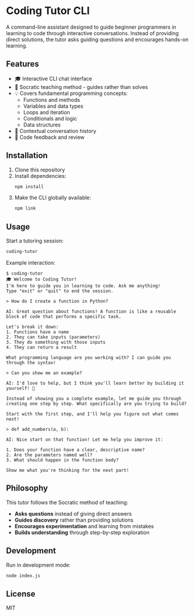 # Coding Tutor CLI

A command-line assistant designed to guide beginner programmers in learning to code through interactive conversations. Instead of providing direct solutions, the tutor asks guiding questions and encourages hands-on learning.

## Features

- 🎓 Interactive CLI chat interface
- 🤔 Socratic teaching method - guides rather than solves
- 💡 Covers fundamental programming concepts:
  - Functions and methods
  - Variables and data types
  - Loops and iteration
  - Conditionals and logic
  - Data structures
- 🔄 Contextual conversation history
- 📝 Code feedback and review

## Installation

1. Clone this repository
2. Install dependencies:
   ```bash
   npm install
   ```
3. Make the CLI globally available:
   ```bash
   npm link
   ```

## Usage

Start a tutoring session:
```bash
coding-tutor
```

Example interaction:
```
$ coding-tutor
🎓 Welcome to Coding Tutor!
I'm here to guide you in learning to code. Ask me anything!
Type "exit" or "quit" to end the session.

> How do I create a function in Python?

AI: Great question about functions! A function is like a reusable block of code that performs a specific task.

Let's break it down:
1. Functions have a name
2. They can take inputs (parameters)
3. They do something with those inputs
4. They can return a result

What programming language are you working with? I can guide you through the syntax!

> Can you show me an example?

AI: I'd love to help, but I think you'll learn better by building it yourself! 🎯

Instead of showing you a complete example, let me guide you through creating one step by step. What specifically are you trying to build?

Start with the first step, and I'll help you figure out what comes next!

> def add_numbers(a, b):

AI: Nice start on that function! Let me help you improve it:

1. Does your function have a clear, descriptive name?
2. Are the parameters named well?
3. What should happen in the function body?

Show me what you're thinking for the next part!
```

## Philosophy

This tutor follows the Socratic method of teaching:
- **Asks questions** instead of giving direct answers
- **Guides discovery** rather than providing solutions
- **Encourages experimentation** and learning from mistakes
- **Builds understanding** through step-by-step exploration

## Development

Run in development mode:
```bash
node index.js
```

## License

MIT